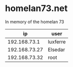 # homelan73.net

In memory of the homelan 73

| ip | user |
|---|---|
| 192.168.73.1 | luxferre |
| 192.168.73.27 | Elsedar |
| 192.168.73.32 | root |
